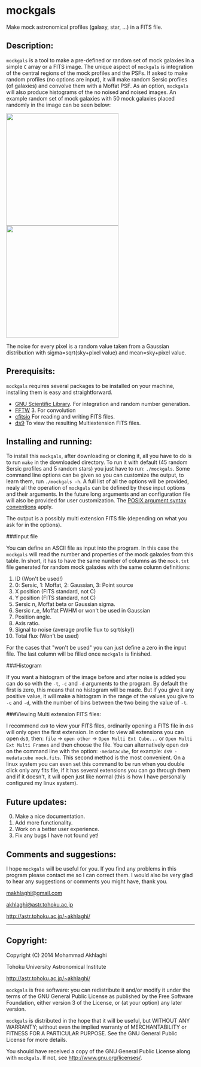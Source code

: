mockgals
=========

Make mock astronomical profiles (galaxy, star, ...) in a FITS file.

Description:
------------

`mockgals` is a tool to make a pre-defined or random set of mock
galaxies in a simple `C` array or a FITS image.  The unique aspect of
`mockgals` is integration of the central regions of the mock profiles
and the PSFs.  If asked to make random profiles (no options are
input), it will make random Sersic profiles (of galaxies) and convolve
them with a Moffat PSF. As an option, `mockgals` will also produce
histograms of the no noised and noised images.  An example random set
of mock galaxies with 50 mock galaxies placed randomly in the image
can be seen below:

<img src="https://raw.github.com/makhlaghi/mockgals/master/doc/mockgals-figures/README_nonoise.jpg"
    width=300 />
<img src="https://raw.github.com/makhlaghi/mockgals/master/doc/mockgals-figures/README_withnoise.jpg"
    width=300 />
    
The noise for every pixel is a random value taken from a Gaussian
distribution with sigma=sqrt(sky+pixel value) and mean=sky+pixel value.


Prerequisits:
------------
`mockgals` requires several packages to be installed on your
machine, installing them is easy and straightforward. 

- [GNU Scientific Library](http://www.gnu.org/software/gsl/).
  For integration and random number generation.
- [FFTW](http://www.fftw.org/) 3.
  For convolution
- [cfitsio](http://heasarc.nasa.gov/fitsio/fitsio.html)
  For reading and writing FITS files.
- [ds9](http://ds9.si.edu/site/Home.html)
  To view the resulting Multiextension FITS files.

Installing and running:
------------

To install this `mockgals`, after downloading or cloning it, all you
have to do is to run `make` in the downloaded directory.  To run it
with default (45 random Sersic profiles and 5 random stars) you just
have to run: `./mockgals`. Some command line options can be given so
you can customize the output, to learn them, run `./mockgals -h`.  A
full list of all the options will be provided, nealy all the operation
of `mockgals` can be defined by these input options and their
arguments. In the future long arguments and an configuration file will
also be provided for user customization. The [POSIX argument syntax 
conventions](http://www.gnu.org/software/libc/manual/html_node/Argument-Syntax.html#Argument-Syntax) apply.

The output is a possibly multi extension FITS file (depending on what
you ask for in the options).


###Input file

You can define an ASCII file as input into the program.  In this case
the `mockgals` will read the number and properties of the mock
galaxies from this table. In short, it has to have the same number of
columns as the `mock.txt` file generated for random mock galaxies with
the same column definitions:

1. ID (Won't be used!)
2. 0: Sersic, 1: Moffat, 2: Gaussian, 3: Point source
3. X position (FITS standard, not C)
4. Y position (FITS standard, not C)
5. Sersic n, Moffat beta or Gaussian sigma.
6. Sersic r_e, Moffat FWHM or won't be used in Gaussian 
7. Position angle.
8. Axis ratio.
9. Signal to noise (average profile flux to sqrt(sky))
10. Total flux (Won't be used)

For the cases that "won't be used" you can just define a zero in the
input file. The last column will be filled once `mockgals` is finished.

###Histogram

If you want a histogram of the image before and after noise is added
you can do so with the `-t`, `-c` and `-d` arguments to the
program. By default the first is zero, this means that no histogram
will be made. But if you give it any positive value, it will make a
histogram in the range of the values you give to `-c` and `-d`, with
the number of bins between the two being the value of `-t`.

###Viewing Multi extension FITS files:

I recommend `ds9` to view your FITS files, ordinarily opening a FITS
file in `ds9` will only open the first extension.  In order to view
all extensions you can open `ds9`, then: `file` -> `open other` ->
`Open Multi Ext Cube...` or `Open Multi Ext Multi Frames` and then
choose the file.  You can alternatively open `ds9` on the command line
with the option: `-medatacube`, for example: `ds9 -medatacube
mock.fits`.  This second method is the most convenient. On a linux
system you can even set this command to be run when you double click
only any fits file, if it has several extensions you can go through them
and if it doesn't, it will open just like normal (this is how I have 
personally configured my linux system).

Future updates:
------------
0. Make a nice documentation.
1. Add more functionality.
2. Work on a better user experience.
3. Fix any bugs I have not found yet!

Comments and suggestions:
----------------------------------------

I hope `mockgals` will be useful for you. If you find any problems in
this program please contact me so I can correct them. I would also be
very glad to hear any suggestions or comments you might have, thank
you.

makhlaghi@gmail.com 

akhlaghi@astr.tohoku.ac.jp

http://astr.tohoku.ac.jp/~akhlaghi/

----------------------------------------
Copyright:
----------------------------------------
Copyright (C) 2014 Mohammad Akhlaghi

Tohoku University Astronomical Institute

http://astr.tohoku.ac.jp/~akhlaghi/

`mockgals` is free software: you can redistribute it and/or modify
it under the terms of the GNU General Public License as published by
the Free Software Foundation, either version 3 of the License, or
(at your option) any later version.

`mockgals` is distributed in the hope that it will be useful,
but WITHOUT ANY WARRANTY; without even the implied warranty of
MERCHANTABILITY or FITNESS FOR A PARTICULAR PURPOSE.  See the
GNU General Public License for more details.

You should have received a copy of the GNU General Public License
along with `mockgals`.  If not, see <http://www.gnu.org/licenses/>.
